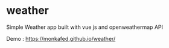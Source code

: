 # weather
Simple Weather app built with vue js and openweathermap API 


Demo : https://monkafed.github.io/weather/
